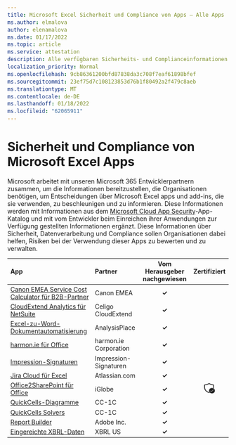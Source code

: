 ```yaml
---
title: Microsoft Excel Sicherheit und Compliance von Apps – Alle Apps
ms.author: elmalova
author: elenamalova
ms.date: 01/17/2022
ms.topic: article
ms.service: attestation
description: Alle verfügbaren Sicherheits- und Complianceinformationen für alle Microsoft Excel Apps.
localization_priority: Normal
ms.openlocfilehash: 9cb86361200bfd87838da3c708f7eaf61898bfef
ms.sourcegitcommit: 23ef75d7c108123853d76b1f80492a2f479c8aeb
ms.translationtype: MT
ms.contentlocale: de-DE
ms.lasthandoff: 01/18/2022
ms.locfileid: "62065911"
---
```

# <a name="microsoft-excel-apps-security-and-compliance"></a>Sicherheit und Compliance von Microsoft Excel Apps

Microsoft arbeitet mit unseren Microsoft 365 Entwicklerpartnern zusammen, um die Informationen bereitzustellen, die Organisationen benötigen, um Entscheidungen über Microsoft Excel apps und add-ins, die sie verwenden, zu beschleunigen und zu informieren. Diese Informationen werden mit Informationen aus dem [Microsoft Cloud App Security](https://www.microsoft.com/en-us/enterprise-mobility-security/cloud-app-security)-App-Katalog und mit vom Entwickler beim Einreichen ihrer Anwendungen zur Verfügung gestellten Informationen ergänzt. Diese Informationen über Sicherheit, Datenverarbeitung und Compliance sollen Organisationen dabei helfen, Risiken bei der Verwendung dieser Apps zu bewerten und zu verwalten.

| **App** | **Partner** | **Vom Herausgeber nachgewiesen** | **Zertifiziert** |
|:--------|:------------|:----------------------:|:-------------:|
| [Canon EMEA Service Cost Calculator für B2B-Partner](./canon-emea-service-cost-calculator-for-b2b-partners.md) | Canon EMEA | **✓** |  |
| [CloudExtend Analytics für NetSuite](./celigo-cloudextend-analytics-for-netsuite.md) | Celigo CloudExtend | **✓** |  |
| [Excel-zu-Word-Dokumentautomatisierung](./analysisplace-excel-to-word-document-automation.md) | AnalysisPlace | **✓** |  |
| [harmon.ie für Office](./harmonie-corporation-for-office.md) | harmon.ie Corporation | **✓** |  |
| [Impression-Signaturen](./impression-signatures.md) | Impression-Signaturen | **✓** |  |
| [Jira Cloud für Excel](./atlassiancom-jira-cloud-for-excel.md) | Atlassian.com | **✓** |  |
| [Office2SharePoint für Office](./iglobe-office2sharepoint-for-office.md) | iGlobe | **✓** | <img alt="Certified application badge" src="../media/certified-badge.png" height="25" width="25" /> |
| [QuickCells-Diagramme](./cc-1c-quickcells-graphs.md) | CC-1C | **✓** |  |
| [QuickCells Solvers](./cc-1c-quickcells-solvers.md) | CC-1C | **✓** |  |
| [Report Builder](./adobe-inc-report-builder.md) | Adobe Inc. | **✓** |  |
| [Eingereichte XBRL-Daten](./xbrl-us-filed-data.md) | XBRL US | **✓** |  |
